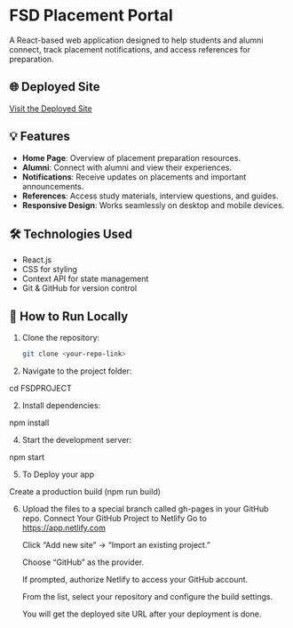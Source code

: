 # FSD Placement Portal

A React-based web application designed to help students and alumni connect, track placement notifications, and access references for preparation.

## 🌐 Deployed Site

[Visit the Deployed Site](https://placeprepportal.netlify.app/)


## 💡 Features

- **Home Page**: Overview of placement preparation resources.
- **Alumni**: Connect with alumni and view their experiences.
- **Notifications**: Receive updates on placements and important announcements.
- **References**: Access study materials, interview questions, and guides.
- **Responsive Design**: Works seamlessly on desktop and mobile devices.

## 🛠️ Technologies Used

- React.js
- CSS for styling
- Context API for state management
- Git & GitHub for version control

## 🚀 How to Run Locally

1. Clone the repository:
   ```bash
   git clone <your-repo-link>
2. Navigate to the project folder:

cd FSDPROJECT


2. Install dependencies:

npm install


4. Start the development server:

npm start

5. To Deploy your app

Create a production build (npm run build)

6. Upload the files to a special branch called gh-pages in your GitHub repo.
 Connect Your GitHub Project to Netlify
   Go to https://app.netlify.com

   Click “Add new site” → “Import an existing project.”
   
   Choose “GitHub” as the provider.
   
   If prompted, authorize Netlify to access your GitHub account.
   
   From the list, select your repository and configure the build settings.
   
   You will get the deployed site URL after your deployment is done.


